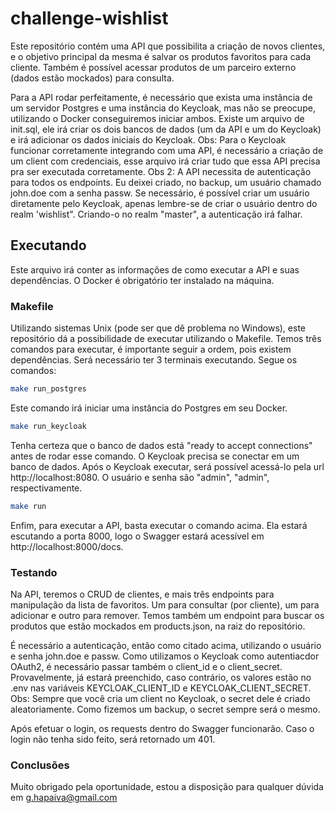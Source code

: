 # challenge-wishlist
Este repositório contém uma API que possibilita a criação de novos clientes, e o objetivo principal da mesma é salvar os produtos favoritos para cada cliente. Também é possível acessar produtos de um parceiro externo (dados estão mockados) para consulta.

Para a API rodar perfeitamente, é necessário que exista uma instãncia de um servidor Postgres e uma instância do Keycloak, mas não se preocupe, utilizando o Docker conseguiremos iniciar ambos. Existe um arquivo de init.sql, ele irá criar os dois bancos de dados (um da API e um do Keycloak) e irá adicionar os dados iniciais do Keycloak.
Obs: Para o Keycloak funcionar corretamente integrando com uma API, é necessário a criação de um client com credenciais, esse arquivo irá criar tudo que essa API precisa pra ser executada corretamente.
Obs 2: A API necessita de autenticação para todos os endpoints. Eu deixei criado, no backup, um usuário chamado john.doe com a senha passw. Se necessário, é possível criar um usuário diretamente pelo Keycloak, apenas lembre-se de criar o usuário dentro do realm 'wishlist". Criando-o no realm "master", a autenticação irá falhar.

## Executando
Este arquivo irá conter as informações de como executar a API e suas dependências.
O Docker é obrigatório ter instalado na máquina.

### Makefile
Utilizando sistemas Unix (pode ser que dê problema no Windows), este repositório dá a possibilidade de executar utilizando o Makefile.
Temos três comandos para executar, é importante seguir a ordem, pois existem dependências. Será necessário ter 3 terminais executando.
Segue os comandos:
```bash
make run_postgres
```
Este comando irá iniciar uma instância do Postgres em seu Docker.

```bash
make run_keycloak
```
Tenha certeza que o banco de dados está "ready to accept connections" antes de rodar esse comando. O Keycloak precisa se conectar em um banco de dados.
Após o Keycloak executar, será possível acessá-lo pela url http://localhost:8080. O usuário e senha são "admin", "admin", respectivamente.

```bash
make run
```
Enfim, para executar a API, basta executar o comando acima. Ela estará escutando a porta 8000, logo o Swagger estará acessível em http://localhost:8000/docs.


### Testando
Na API, teremos o CRUD de clientes, e mais três endpoints para manipulação da lista de favoritos. Um para consultar (por cliente), um para adicionar e outro para remover. Temos também um endpoint para buscar os produtos que estão mockados em products.json, na raiz do repositório.

É necessário a autenticação, então como citado acima, utilizando o usuário e senha john.doe e passw. Como utilizamos o Keycloak como autentiacdor OAuth2, é necessário passar também o client_id e o client_secret. Provavelmente, já estará preenchido, caso contrário, os valores estão no .env nas variáveis KEYCLOAK_CLIENT_ID e KEYCLOAK_CLIENT_SECRET.
Obs: Sempre que você cria um client no Keycloak, o secret dele é criado aleatoriamente. Como fizemos um backup, o secret sempre será o mesmo.

Após efetuar o login, os requests dentro do Swagger funcionarão. Caso o login não tenha sido feito, será retornado um 401.

### Conclusões
Muito obrigado pela oportunidade, estou a disposição para qualquer dúvida em g.hapaiva@gmail.com
